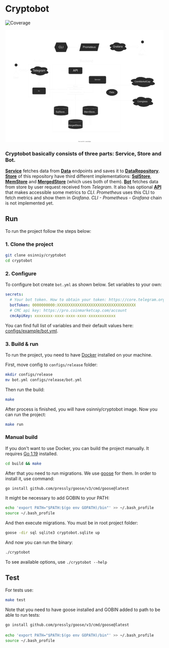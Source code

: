 # Cryptobot
![Coverage](https://img.shields.io/badge/Coverage-94.0%25-brightgreen)

![Project Schema](schema.svg)

### **Cryptobot** basically consists of three parts: Service, Store and Bot.

**[Service](internal/service/service.go)** fetches data from **[Data](internal/data)** endpoints and saves it to **[DataRepository](internal/store/repository.go)**.
**[Store](internal/store/store.go)** of this repository have third different implementations: **[SqlStore](internal/store/sqlstore)**, **[MemStore](internal/store/memstore)** and **[MergedStore](internal/store/mergedstore)** (which uses both of them).
**[Bot](internal/bot)** fetches data from store by user request received from *Telegram*.
It also has optional **[API](internal/api)** that makes accessible some metrics to *CLI*. *Prometheus* uses this CLI to fetch metrics and show them in *Grafana*.
*CLI - Prometheus - Grafana* chain is not implemented yet.

## Run

To run the project follow the steps below:

### 1. Clone the project

```bash
git clone osinniy/cryptobot
cd cryptobot
```

### 2. Configure

To configure bot create `bot.yml` as shown below. Set variables to your own:

```yaml
secrets:
  # Your bot token. How to obtain your token: https://core.telegram.org/bots/features#botfather
  botToken: 0000000000:XXXXXXXXXXXXXXXXXXXXXXXXXXXXXXXXXXX
  # CMC api key: https://pro.coinmarketcap.com/account
  cmcApiKey: xxxxxxxx-xxxx-xxxx-xxxx-xxxxxxxxxxxx
```

You can find full list of variables and their default values here: [configs/example/bot.yml](configs/example/bot.yml).

### 3. Build & run

To run the project, you need to have [Docker](https://docker.com/) installed on your machine.

First, move config to `configs/release` folder:

```bash
mkdir configs/release
mv bot.yml configs/release/bot.yml
```

Then run the build:

```bash
make
```

After process is finished, you will have osinniy/cryptobot image. Now you can run the project:

```bash
make run
```

### Manual build

If you don't want to use Docker, you can build the project manually. It requires [Go 1.19](https://golang.org/) installed.

```bash
cd build && make
```

After that you need to run migrations. We use [goose](https://github.com/pressly/goose) for them. In order to install it, use command:

```bash
go install github.com/pressly/goose/v3/cmd/goose@latest
```

It might be necessary to add GOBIN to your PATH:

```bash
echo 'export PATH="$PATH:$(go env GOPATH)/bin"' >> ~/.bash_profile
source ~/.bash_profile
```

And then execute migrations. You must be in root project folder:

```bash
goose -dir sql sqlite3 cryptobot.sqlite up
```

And now you can run the binary:

```bash
./cryptobot
```

To see available options, use `./cryptobot --help`

## Test

For tests use:

```bash
make test
```

Note that you need to have goose installed and GOBIN added to path to be able to run tests:

```bash
go install github.com/pressly/goose/v3/cmd/goose@latest

echo 'export PATH="$PATH:$(go env GOPATH)/bin"' >> ~/.bash_profile
source ~/.bash_profile
```
